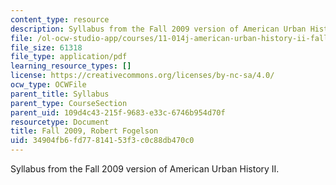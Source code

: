 ```yaml
---
content_type: resource
description: Syllabus from the Fall 2009 version of American Urban History II.
file: /ol-ocw-studio-app/courses/11-014j-american-urban-history-ii-fall-2011/34904fb6fd77814153f3c0c88db470c0_MIT11_014JF11_syllf09.pdf
file_size: 61318
file_type: application/pdf
learning_resource_types: []
license: https://creativecommons.org/licenses/by-nc-sa/4.0/
ocw_type: OCWFile
parent_title: Syllabus
parent_type: CourseSection
parent_uid: 109d4c43-215f-9683-e33c-6746b954d70f
resourcetype: Document
title: Fall 2009, Robert Fogelson
uid: 34904fb6-fd77-8141-53f3-c0c88db470c0
---
```

Syllabus from the Fall 2009 version of American Urban History II.